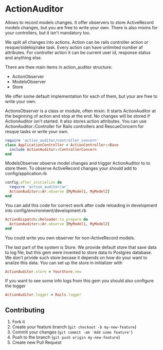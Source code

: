 # ActionAuditor

Allows to record models changes. It offer observers to store ActiveRecord models changes, but you are free to write your own.
There is also mixins for your controllers, but it isn't mandatory too.

We split all changes into actions. Action can be rails controller action or resque/sidekiq/rake task.
Every action can have unlimited number af attributes. For controller action it can be current user id, response status and anything else.

There are thee main items in action_auditor structure:

* ActionObserver
* ModelsObserver
* Store

We offer some default implementation for each of them, but your are free to write your own.

ActionsObserver is a class or module, often mixin. It starts ActionAuditor at the beginning of action and stop at the end.
No changes will be stored if ActionAuditor isn't started.
It also stores action attributes. You can use ActionAuditor::Controller for Rails controllers and RescueConcern for resque tasks or write your own.

```ruby
require 'action_auditor/controller_concern'
class ApplicationController < ActionController::Base
  include ActionAuditor::ControllerConcern
end
```

ModelsObserver observe model changes and trigger ActionAuditor to to store them.
To observe ActiveRecord changes your should add to config/application.rb

```ruby
config.after_initialize do
  require 'action_auditor/ar'
  ActionAuditor::Ar.observe [MyModel1, MyModel2]
end
```

You can add this code for correct work after code reloading in development into config/environment/development.rb

```ruby
ActionDispatch::Reloader.to_prepare do
  ActionAuditor::Ar.observe [MyModel1, MyModel2]
end
```

You could write you own observer for non-ActiveRecord models.

The last part of the system is Store. We provide default store that save data to log file,
but this gem were invented to store data to Postgres database. We don't privide such
store becase it depends on how do your want to analize this data. You can set up the store in initializer with

```ruby
ActionAuditor.store = YourStore.new
```

If you want to see some info logs from this gem you should also configure the logger
```ruby
ActionAuditor.logger = Rails.logger
```

## Contributing

1. Fork it
2. Create your feature branch (`git checkout -b my-new-feature`)
3. Commit your changes (`git commit -am 'Add some feature'`)
4. Push to the branch (`git push origin my-new-feature`)
5. Create new Pull Request

